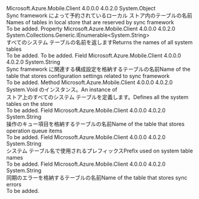 <Type Name="MobileServiceLocalSystemTables" FullName="Microsoft.WindowsAzure.MobileServices.Sync.MobileServiceLocalSystemTables">
  <TypeSignature Language="C#" Value="public static class MobileServiceLocalSystemTables" />
  <TypeSignature Language="ILAsm" Value=".class public auto ansi abstract sealed MobileServiceLocalSystemTables extends System.Object" />
  <TypeSignature Language="DocId" Value="T:Microsoft.WindowsAzure.MobileServices.Sync.MobileServiceLocalSystemTables" />
  <TypeSignature Language="VB.NET" Value="Public Class MobileServiceLocalSystemTables" />
  <TypeSignature Language="F#" Value="type MobileServiceLocalSystemTables = class" />
  <AssemblyInfo>
    <AssemblyName>Microsoft.Azure.Mobile.Client</AssemblyName>
    <AssemblyVersion>4.0.0.0</AssemblyVersion>
    <AssemblyVersion>4.0.2.0</AssemblyVersion>
  </AssemblyInfo>
  <Base>
    <BaseTypeName>System.Object</BaseTypeName>
  </Base>
  <Interfaces />
  <Docs>
    <summary>
            <span data-ttu-id="f158e-101">Sync framework によって予約されているローカル ストア内のテーブルの名前</span><span class="sxs-lookup"><span data-stu-id="f158e-101">Names of tables in local store that are reserved by sync framework</span></span>
            </summary>
    <remarks>To be added.</remarks>
  </Docs>
  <Members>
    <Member MemberName="All">
      <MemberSignature Language="C#" Value="public static System.Collections.Generic.IEnumerable&lt;string&gt; All { get; }" />
      <MemberSignature Language="ILAsm" Value=".property class System.Collections.Generic.IEnumerable`1&lt;string&gt; All" />
      <MemberSignature Language="DocId" Value="P:Microsoft.WindowsAzure.MobileServices.Sync.MobileServiceLocalSystemTables.All" />
      <MemberSignature Language="VB.NET" Value="Public Shared ReadOnly Property All As IEnumerable(Of String)" />
      <MemberSignature Language="F#" Value="member this.All : seq&lt;string&gt;" Usage="Microsoft.WindowsAzure.MobileServices.Sync.MobileServiceLocalSystemTables.All" />
      <MemberType>Property</MemberType>
      <AssemblyInfo>
        <AssemblyName>Microsoft.Azure.Mobile.Client</AssemblyName>
        <AssemblyVersion>4.0.0.0</AssemblyVersion>
        <AssemblyVersion>4.0.2.0</AssemblyVersion>
      </AssemblyInfo>
      <ReturnValue>
        <ReturnType>System.Collections.Generic.IEnumerable&lt;System.String&gt;</ReturnType>
      </ReturnValue>
      <Docs>
        <summary>
            <span data-ttu-id="f158e-102">すべてのシステム テーブルの名前を返します</span><span class="sxs-lookup"><span data-stu-id="f158e-102">Returns the names of all system tables</span></span>
            </summary>
        <value>To be added.</value>
        <remarks>To be added.</remarks>
      </Docs>
    </Member>
    <Member MemberName="Config">
      <MemberSignature Language="C#" Value="public static readonly string Config;" />
      <MemberSignature Language="ILAsm" Value=".field public static initonly string Config" />
      <MemberSignature Language="DocId" Value="F:Microsoft.WindowsAzure.MobileServices.Sync.MobileServiceLocalSystemTables.Config" />
      <MemberSignature Language="VB.NET" Value="Public Shared ReadOnly Config As String " />
      <MemberSignature Language="F#" Value=" staticval mutable Config : string" Usage="Microsoft.WindowsAzure.MobileServices.Sync.MobileServiceLocalSystemTables.Config" />
      <MemberType>Field</MemberType>
      <AssemblyInfo>
        <AssemblyName>Microsoft.Azure.Mobile.Client</AssemblyName>
        <AssemblyVersion>4.0.0.0</AssemblyVersion>
        <AssemblyVersion>4.0.2.0</AssemblyVersion>
      </AssemblyInfo>
      <ReturnValue>
        <ReturnType>System.String</ReturnType>
      </ReturnValue>
      <Docs>
        <summary>
            <span data-ttu-id="f158e-103">Sync framework に関連する構成設定を格納するテーブルの名前</span><span class="sxs-lookup"><span data-stu-id="f158e-103">Name of the table that stores configuration settings related to sync framework</span></span>
            </summary>
        <remarks>To be added.</remarks>
      </Docs>
    </Member>
    <Member MemberName="DefineAll">
      <MemberSignature Language="C#" Value="public static void DefineAll (Microsoft.WindowsAzure.MobileServices.Sync.MobileServiceLocalStore store);" />
      <MemberSignature Language="ILAsm" Value=".method public static hidebysig void DefineAll(class Microsoft.WindowsAzure.MobileServices.Sync.MobileServiceLocalStore store) cil managed" />
      <MemberSignature Language="DocId" Value="M:Microsoft.WindowsAzure.MobileServices.Sync.MobileServiceLocalSystemTables.DefineAll(Microsoft.WindowsAzure.MobileServices.Sync.MobileServiceLocalStore)" />
      <MemberSignature Language="VB.NET" Value="Public Shared Sub DefineAll (store As MobileServiceLocalStore)" />
      <MemberSignature Language="F#" Value="static member DefineAll : Microsoft.WindowsAzure.MobileServices.Sync.MobileServiceLocalStore -&gt; unit" Usage="Microsoft.WindowsAzure.MobileServices.Sync.MobileServiceLocalSystemTables.DefineAll store" />
      <MemberType>Method</MemberType>
      <AssemblyInfo>
        <AssemblyName>Microsoft.Azure.Mobile.Client</AssemblyName>
        <AssemblyVersion>4.0.0.0</AssemblyVersion>
        <AssemblyVersion>4.0.2.0</AssemblyVersion>
      </AssemblyInfo>
      <ReturnValue>
        <ReturnType>System.Void</ReturnType>
      </ReturnValue>
      <Parameters>
        <Parameter Name="store" Type="Microsoft.WindowsAzure.MobileServices.Sync.MobileServiceLocalStore" />
      </Parameters>
      <Docs>
        <param name="store"><span data-ttu-id="f158e-104"><see cref="T:Microsoft.WindowsAzure.MobileServices.Sync.IMobileServiceLocalStore" /> のインスタンス。</span><span class="sxs-lookup"><span data-stu-id="f158e-104">An instance of <see cref="T:Microsoft.WindowsAzure.MobileServices.Sync.IMobileServiceLocalStore" /></span></span></param>
        <summary>
             <span data-ttu-id="f158e-105">ストア上のすべてのシステム テーブルを定義します。</span><span class="sxs-lookup"><span data-stu-id="f158e-105">Defines all the system tables on the store</span></span>
            </summary>
        <remarks>To be added.</remarks>
      </Docs>
    </Member>
    <Member MemberName="OperationQueue">
      <MemberSignature Language="C#" Value="public static readonly string OperationQueue;" />
      <MemberSignature Language="ILAsm" Value=".field public static initonly string OperationQueue" />
      <MemberSignature Language="DocId" Value="F:Microsoft.WindowsAzure.MobileServices.Sync.MobileServiceLocalSystemTables.OperationQueue" />
      <MemberSignature Language="VB.NET" Value="Public Shared ReadOnly OperationQueue As String " />
      <MemberSignature Language="F#" Value=" staticval mutable OperationQueue : string" Usage="Microsoft.WindowsAzure.MobileServices.Sync.MobileServiceLocalSystemTables.OperationQueue" />
      <MemberType>Field</MemberType>
      <AssemblyInfo>
        <AssemblyName>Microsoft.Azure.Mobile.Client</AssemblyName>
        <AssemblyVersion>4.0.0.0</AssemblyVersion>
        <AssemblyVersion>4.0.2.0</AssemblyVersion>
      </AssemblyInfo>
      <ReturnValue>
        <ReturnType>System.String</ReturnType>
      </ReturnValue>
      <Docs>
        <summary>
            <span data-ttu-id="f158e-106">操作のキュー項目を格納するテーブルの名前</span><span class="sxs-lookup"><span data-stu-id="f158e-106">Name of the table that stores operation queue items</span></span>
            </summary>
        <remarks>To be added.</remarks>
      </Docs>
    </Member>
    <Member MemberName="Prefix">
      <MemberSignature Language="C#" Value="public static readonly string Prefix;" />
      <MemberSignature Language="ILAsm" Value=".field public static initonly string Prefix" />
      <MemberSignature Language="DocId" Value="F:Microsoft.WindowsAzure.MobileServices.Sync.MobileServiceLocalSystemTables.Prefix" />
      <MemberSignature Language="VB.NET" Value="Public Shared ReadOnly Prefix As String " />
      <MemberSignature Language="F#" Value=" staticval mutable Prefix : string" Usage="Microsoft.WindowsAzure.MobileServices.Sync.MobileServiceLocalSystemTables.Prefix" />
      <MemberType>Field</MemberType>
      <AssemblyInfo>
        <AssemblyName>Microsoft.Azure.Mobile.Client</AssemblyName>
        <AssemblyVersion>4.0.0.0</AssemblyVersion>
        <AssemblyVersion>4.0.2.0</AssemblyVersion>
      </AssemblyInfo>
      <ReturnValue>
        <ReturnType>System.String</ReturnType>
      </ReturnValue>
      <Docs>
        <summary>
            <span data-ttu-id="f158e-107">システム テーブル名で使用されるプレフィックス</span><span class="sxs-lookup"><span data-stu-id="f158e-107">Prefix used on system table names</span></span>
            </summary>
        <remarks>To be added.</remarks>
      </Docs>
    </Member>
    <Member MemberName="SyncErrors">
      <MemberSignature Language="C#" Value="public static readonly string SyncErrors;" />
      <MemberSignature Language="ILAsm" Value=".field public static initonly string SyncErrors" />
      <MemberSignature Language="DocId" Value="F:Microsoft.WindowsAzure.MobileServices.Sync.MobileServiceLocalSystemTables.SyncErrors" />
      <MemberSignature Language="VB.NET" Value="Public Shared ReadOnly SyncErrors As String " />
      <MemberSignature Language="F#" Value=" staticval mutable SyncErrors : string" Usage="Microsoft.WindowsAzure.MobileServices.Sync.MobileServiceLocalSystemTables.SyncErrors" />
      <MemberType>Field</MemberType>
      <AssemblyInfo>
        <AssemblyName>Microsoft.Azure.Mobile.Client</AssemblyName>
        <AssemblyVersion>4.0.0.0</AssemblyVersion>
        <AssemblyVersion>4.0.2.0</AssemblyVersion>
      </AssemblyInfo>
      <ReturnValue>
        <ReturnType>System.String</ReturnType>
      </ReturnValue>
      <Docs>
        <summary>
            <span data-ttu-id="f158e-108">同期のエラーを格納するテーブルの名前</span><span class="sxs-lookup"><span data-stu-id="f158e-108">Name of the table that stores sync errors</span></span>
            </summary>
        <remarks>To be added.</remarks>
      </Docs>
    </Member>
  </Members>
</Type>